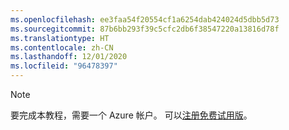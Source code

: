 ```yaml
---
ms.openlocfilehash: ee3faa54f20554cf1a6254dab424024d5dbb5d73
ms.sourcegitcommit: 87b6bb293f39c5cfc2db6f38547220a13816d78f
ms.translationtype: HT
ms.contentlocale: zh-CN
ms.lasthandoff: 12/01/2020
ms.locfileid: "96478397"
---
```

> [!NOTE]
> 要完成本教程，需要一个 Azure 帐户。 可以<a href="https://www.microsoft.com/china/azure/index.html?fromtype=cn" target="_blank">注册免费试用版</a>。